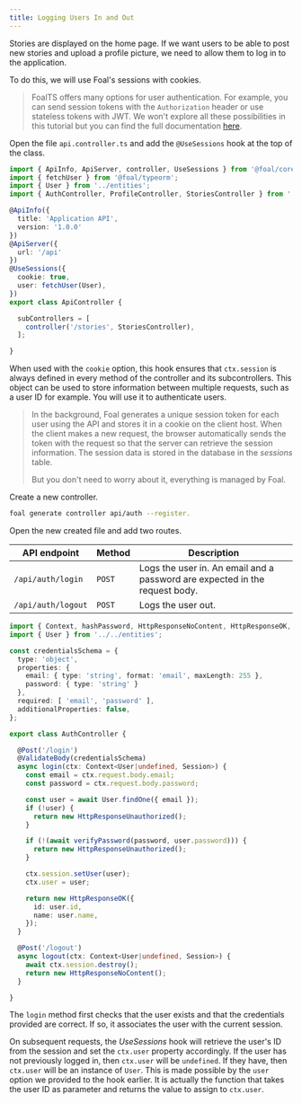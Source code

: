 ```yaml
---
title: Logging Users In and Out
---
```


Stories are displayed on the home page. If we want users to be able to post new stories and upload a profile picture, we need to allow them to log in to the application.

To do this, we will use Foal's sessions with cookies.

> FoalTS offers many options for user authentication. For example, you can send session tokens with the `Authorization` header or use stateless tokens with JWT. We won't explore all these possibilities in this tutorial but you can find the full documentation [here](../../authentication-and-access-control/quick-start.md).

Open the file `api.controller.ts` and add the `@UseSessions` hook at the top of the class.

```typescript
import { ApiInfo, ApiServer, controller, UseSessions } from '@foal/core';
import { fetchUser } from '@foal/typeorm';
import { User } from '../entities';
import { AuthController, ProfileController, StoriesController } from './api';

@ApiInfo({
  title: 'Application API',
  version: '1.0.0'
})
@ApiServer({
  url: '/api'
})
@UseSessions({
  cookie: true,
  user: fetchUser(User),
})
export class ApiController {

  subControllers = [
    controller('/stories', StoriesController),
  ];

}

```

When used with the `cookie` option, this hook ensures that `ctx.session` is always defined in every method of the controller and its subcontrollers. This object can be used to store information between multiple requests, such as a user ID for example. You will use it to authenticate users.

> In the background, Foal generates a unique session token for each user using the API and stores it in a cookie on the client host. When the client makes a new request, the browser automatically sends the token with the request so that the server can retrieve the session information. The session data is stored in the database in the *sessions* table.
>
> But you don't need to worry about it, everything is managed by Foal.

Create a new controller.

```bash
foal generate controller api/auth --register.
```

Open the new created file and add two routes.

| API endpoint | Method | Description |
| --- | --- | --- |
| `/api/auth/login` | `POST` | Logs the user in. An email and a password are expected in the request body. |
| `/api/auth/logout` | `POST` | Logs the user out. |

```typescript
import { Context, hashPassword, HttpResponseNoContent, HttpResponseOK, HttpResponseUnauthorized, Post, Session, ValidateBody, verifyPassword } from '@foal/core';
import { User } from '../../entities';

const credentialsSchema = {
  type: 'object',
  properties: {
    email: { type: 'string', format: 'email', maxLength: 255 },
    password: { type: 'string' }
  },
  required: [ 'email', 'password' ],
  additionalProperties: false,
};

export class AuthController {

  @Post('/login')
  @ValidateBody(credentialsSchema)
  async login(ctx: Context<User|undefined, Session>) {
    const email = ctx.request.body.email;
    const password = ctx.request.body.password;

    const user = await User.findOne({ email });
    if (!user) {
      return new HttpResponseUnauthorized();
    }

    if (!(await verifyPassword(password, user.password))) {
      return new HttpResponseUnauthorized();
    }

    ctx.session.setUser(user);
    ctx.user = user;

    return new HttpResponseOK({
      id: user.id,
      name: user.name,
    });
  }

  @Post('/logout')
  async logout(ctx: Context<User|undefined, Session>) {
    await ctx.session.destroy();
    return new HttpResponseNoContent();
  }

}

```

The `login` method first checks that the user exists and that the credentials provided are correct. If so, it associates the user with the current session.

On subsequent requests, the *UseSessions* hook will retrieve the user's ID from the session and set the `ctx.user` property accordingly. If the user has not previously logged in, then `ctx.user` will be `undefined`. If they have, then `ctx.user` will be an instance of `User`. This is made possible by the `user` option we provided to the hook earlier. It is actually the function that takes the user ID as parameter and returns the value to assign to `ctx.user`.

